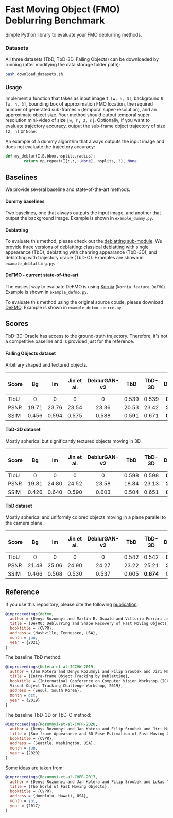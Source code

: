 Fast Moving Object (FMO) Deblurring Benchmark
==========
Simple Python library to evaluate your FMO deblurring methods.

### Datasets

All three datasets (TbD, TbD-3D, Falling Objects) can be downloaded by running (after modifying the data storage folder path):
```bash
bash download_datasets.sh
```

### Usage

Implement a function that takes as input image `I [w, h, 3]`, background `B [w, h, 3]`, bounding box of approximation FMO location, the required number of generated sub-frames `n` (temporal super-resolution), and an approximate object size. Your method should output temporal super-resolution mini-video of size `[w, h, 3, n]`. Optionally, if you want to evaluate trajectory accuracy, output the sub-frame object trajectory of size `[2, n]` or `None`.

An example of a dummy algorithm that always outputs the input image and does not evaluate the trajectory accuracy:

```python
def my_deblur(I,B,bbox,nsplits,radius):
        return np.repeat(I[:,:,:,None], nsplits, 3), None
```

Baselines
------------

We provide several baseline and state-of-the-art methods.

#### Dummy baselines

Two baselines, one that always outputs the input image, and another that output the background image. Example is shown in `example_dummy.py`.


#### Deblatting

To evaluate this method, please check out the [deblatting sub-module](https://github.com/rozumden/deblatting_python). We provide three versions of deblatting: classical deblatting with single appearance (TbD), deblatting with chanring appearance (TbD-3D), and deblatting with trajectory oracle (TbD-O). Examples are shown in `example_deblatting.py`.

#### DeFMO - current state-of-the-art

The easiest way to evaluate DeFMO is using [Kornia](https://kornia.readthedocs.io/en/latest/feature.html) (`kornia.feature.DeFMO`). Example is shown in `example_defmo.py`.

To evaluate this method using the original source coude, please download [DeFMO](https://github.com/rozumden/DeFMO). Example is shown in `example_defmo_source.py`.

Scores
------------
TbD-3D-Oracle has access to the ground-truth trajectory. Therefore, it's not a competitive baseline and is provided just for the reference.
#### Falling Objects dataset
Arbitrary shaped and textured objects.

| Score | Bg         |    Im | Jin et al. | DeblurGAN-v2 | TbD    | TbD-3D | DeFMO      | (TbD-3D-Oracle) 
| ----- | :---:      | :---: | :---:      | :---:        | :-:    | :---:  | :---:      | :---: 
| TIoU  |  0         | 0     |        0   |      0       | 0.539  | 0.539  | **0.684**  | 1.000
| PSNR  | 19.71      | 23.76 |  23.54     |    23.36     | 20.53  | 23.42  | **26.83**  | 23.38
| SSIM  | 0.456      | 0.594 | 0.575      |   0.588      | 0.591  | 0.671  | **0.753**  | 0.692  

#### TbD-3D dataset
Mostly spherical but significantly textured objects moving in 3D.

| Score | Bg         |    Im | Jin et al. | DeblurGAN-v2 | TbD    | TbD-3D | DeFMO      | (TbD-3D-Oracle) 
| ----- | :---:      | :---: | :---:      | :---:        | :-:    | :---:  | :---:      | :---: 
| TIoU  |  0         | 0     |        0   |      0       | 0.598  | 0.598  | **0.879**  | 1.000
| PSNR  | 19.81      | 24.80 | 24.52      | 23.58        | 18.84  | 23.13  | **26.23**  | 24.84
| SSIM  |  0.426     | 0.640 | 0.590      | 0.603        | 0.504  | 0.651  | **0.699**  | 0.705


#### TbD dataset
Mostly spherical and uniformly colored objects moving in a plane parallel to the camera plane.

| Score | Bg         |    Im | Jin et al. | DeblurGAN-v2 | TbD    | TbD-3D   | DeFMO      | (TbD-3D-Oracle) 
| ----- | :---:      | :---: | :---:      | :---:        | :-:    | :---:    | :---:      | :---: 
| TIoU  |  0         | 0     |        0   |      0       | 0.542  | 0.542    | **0.550**  | 1.000
| PSNR  | 21.48      | 25.06 | 24.90      | 24.27        | 23.22  | 25.21    | **25.57**  | 26.36
| SSIM  |  0.466     | 0.568 | 0.530      | 0.537        | 0.605  |**0.674** |  0.602     | 0.712

Reference
------------
If you use this repository, please cite the following [publication](https://arxiv.org/abs/2012.00595):

```bibtex
@inproceedings{defmo,
  author = {Denys Rozumnyi and Martin R. Oswald and Vittorio Ferrari and Jiri Matas and Marc Pollefeys},
  title = {DeFMO: Deblurring and Shape Recovery of Fast Moving Objects},
  booktitle = {CVPR},
  address = {Nashville, Tennessee, USA},
  month = jun,
  year = {2021}
}
```
The baseline TbD method:
```bibtex
@inproceedings{Kotera-et-al-ICCVW-2019,
  author = {Jan Kotera and Denys Rozumnyi and Filip Sroubek and Jiri Matas},
  title = {Intra-frame Object Tracking by Deblatting},
  booktitle = {Internatioal Conference on Computer Vision Workshop (ICCVW), 
  Visual Object Tracking Challenge Workshop, 2019},
  address = {Seoul, South Korea},
  month = oct,
  year = {2019}
}
```
The baseline TbD-3D or TbD-O method:
```bibtex
@inproceedings{Rozumnyi-et-al-CVPR-2020,
  author = {Denys Rozumnyi and Jan Kotera and Filip Sroubek and Jiri Matas},
  title = {Sub-frame Appearance and 6D Pose Estimation of Fast Moving Objects},
  booktitle = {CVPR},
  address = {Seattle, Washington, USA},
  month = jun,
  year = {2020}
}
```
Some ideas are taken from:
```bibtex
@inproceedings{Rozumnyi-et-al-CVPR-2017,
  author = {Denys Rozumnyi and Jan Kotera and Filip Sroubek and Lukas Novotny and Jiri Matas},
  title = {The World of Fast Moving Objects},
  booktitle = {CVPR},
  address = {Honolulu, Hawaii, USA},
  month = jul,
  year = {2017}
}
